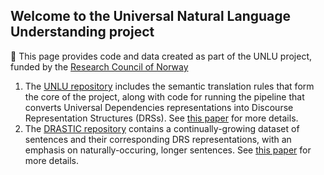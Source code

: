 ## Welcome to the Universal Natural Language Understanding project

🔬 This page provides code and data created as part of the UNLU project, funded by the [Research Council of Norway](https://prosjektbanken.forskningsradet.no/en/project/FORISS/300495?Kilde=FORISS&distribution=Ar&chart=bar&calcType=funding&Sprak=no&sortBy=date&sortOrder=desc&resultCount=30&offset=0&TemaEmne.2=eVitenskap)

1. The [UNLU repository](https://github.com/Universal-NLU/UNLU) includes the semantic translation rules that form the core of the project, along with code for running the pipeline that converts Universal Dependencies representations into Discourse Representation Structures (DRSs). See [this paper](https://aclanthology.org/2023.udw-1.6.pdf) for more details.
2. The [DRASTIC repository](https://github.com/Universal-NLU/DRASTIC) contains a continually-growing dataset of sentences and their corresponding DRS representations, with an emphasis on naturally-occuring, longer sentences. See [this paper](https://dmr2023.github.io/pdf/2023.dmr-1.9.pdf) for more details.
